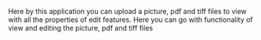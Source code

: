 Here by this application you can upload a picture, pdf and tiff files to view with all the properties of edit features. Here you can go with functionality of view and editing the picture, pdf and tiff files
